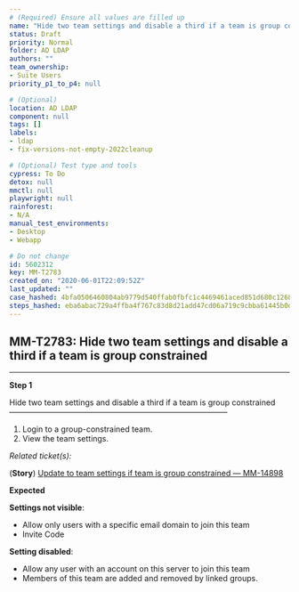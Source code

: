 ```yaml
---
# (Required) Ensure all values are filled up
name: "Hide two team settings and disable a third if a team is group constrained"
status: Draft
priority: Normal
folder: AD LDAP
authors: ""
team_ownership: 
- Suite Users
priority_p1_to_p4: null

# (Optional)
location: AD LDAP
component: null
tags: []
labels: 
- ldap
- fix-versions-not-empty-2022cleanup

# (Optional) Test type and tools
cypress: To Do
detox: null
mmctl: null
playwright: null
rainforest: 
- N/A
manual_test_environments: 
- Desktop
- Webapp

# Do not change
id: 5602312
key: MM-T2783
created_on: "2020-06-01T22:09:52Z"
last_updated: ""
case_hashed: 4bfa0506460804ab9779d540ffab0fbfc1c4469461aced851d680c126845ea77885e577b34f4b518c89b096553d52f29
steps_hashed: eba6abac729a4ffba4f767c83d8d21add47cd06a719c9cbba61445b0d5c0de72571de1b8ff467afd3271922813762370
---
```


<!-- (Auto-generated) Based on frontmatter's "key" and "name" -->

## MM-T2783: Hide two team settings and disable a third if a team is group constrained

---

**Step 1**

Hide two team settings and disable a third if a team is group constrained\
————————————————————————————

1. Login to a group-constrained team.
2. View the team settings.

_Related ticket(s):_

(**Story**) [Update to team settings if team is group constrained — MM-14898](https://mattermost.atlassian.net/browse/MM-14898)

**Expected**

**Settings not visible**:

- Allow only users with a specific email domain to join this team
- Invite Code

**Setting disabled**:

- Allow any user with an account on this server to join this team
- Members of this team are added and removed by linked groups.
